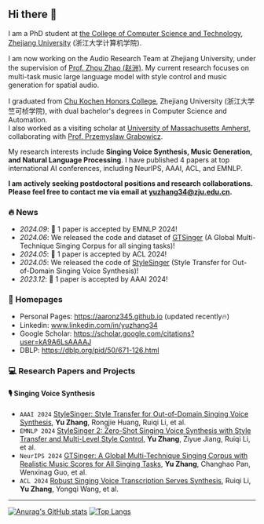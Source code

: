 ## Hi there 👋

I am a PhD student at [the College of Computer Science and Technology](http://www.en.cs.zju.edu.cn/), [Zhejiang University](https://www.zju.edu.cn/english/) (浙江大学计算机学院).

I am now working on the Audio Research Team at Zhejiang University, under the supervision of [Prof. Zhou Zhao (赵洲)](https://person.zju.edu.cn/zhaozhou). My current research focuses on multi-task music large language model with style control and music generation for spatial audio.

I graduated from [Chu Kochen Honors College](http://ckc.zju.edu.cn/ckcen/main.htm), Zhejiang University (浙江大学竺可桢学院), with dual bachelor's degrees in Computer Science and Automation.  
I also worked as a visiting scholar at [University of Massachusetts Amherst](https://www.umass.edu/), collaborating with [Prof. Przemyslaw Grabowicz](https://www.cics.umass.edu/about/directory/przemyslaw-grabowicz).

My research interests include **Singing Voice Synthesis, Music Generation, and Natural Language Processing**. I have published 4 papers at top international AI conferences, including NeurIPS, AAAI, ACL, and EMNLP.

**I am actively seeking postdoctoral positions and research collaborations. Please feel free to contact me via email at yuzhang34@zju.edu.cn.**

### 🔥 News
- *2024.09*: 🎉 1 paper is accepted by EMNLP 2024!
- *2024.06*: We released the code and dataset of [GTSinger](https://github.com/GTSinger/GTSinger) (A Global Multi-Technique Singing Corpus for all singing tasks)!
- *2024.05*: 🎉 1 paper is accepted by ACL 2024!
- *2024.05*: We released the code of [StyleSinger](https://github.com/AaronZ345/StyleSinger) (Style Transfer for Out-of-Domain Singing Voice Synthesis)!
- *2023.12*: 🎉 1 paper is accepted by AAAI 2024!

### 📎 Homepages
- Personal Pages: https://aaronz345.github.io (updated recently🔥)
- Linkedin: www.linkedin.com/in/yuzhang34
- Google Scholar: https://scholar.google.com/citations?user=kA9A6LsAAAAJ
- DBLP: https://dblp.org/pid/50/671-126.html

### 💻 Research Papers and Projects

#### 🎙 Singing Voice Synthesis

- ``AAAI 2024`` [StyleSinger: Style Transfer for Out-of-Domain Singing Voice Synthesis](https://arxiv.org/abs/2312.10741), **Yu Zhang**, Rongjie Huang, Ruiqi Li, et al.
- ``EMNLP 2024`` [StyleSinger 2: Zero-Shot Singing Voice Synthesis with Style Transfer and Multi-Level Style Control](https://arxiv.org/abs/2409.15977), **Yu Zhang**, Ziyue Jiang, Ruiqi Li, et al.
- ``NeurIPS 2024`` [GTSinger: A Global Multi-Technique Singing Corpus with Realistic Music Scores for All Singing Tasks](https://arxiv.org/abs/2409.13832), **Yu Zhang**, Changhao Pan, Wenxinag Guo, et al.
- ``ACL 2024`` [Robust Singing Voice Transcription Serves Synthesis](https://arxiv.org/abs/2405.09940), Ruiqi Li, **Yu Zhang**, Yongqi Wang, et al.

---

[![Anurag's GitHub stats](https://github-readme-stats.vercel.app/api?username=AaronZ345&&count_private=true&show_icons=true&theme=transparent&hide=prs)](https://github.com/anuraghazra/github-readme-stats)
[![Top Langs](https://github-readme-stats.vercel.app/api/top-langs/?username=AaronZ345&theme=transparent&count_private=true&layout=compact)](https://github.com/anuraghazra/github-readme-stats)
